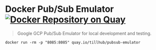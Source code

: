# Docker Pub/Sub Emulator [![Docker Repository on Quay](https://quay.io/repository/tillhub/pubsub-emulator/status "Docker Repository on Quay")](https://quay.io/repository/tillhub/pubsub-emulator)

> Google GCP Pub/Sub Emulator for local development and testing.

```console
docker run -rm -p "8085:8085" quay.io/tillhub/pubsub-emulator
```
